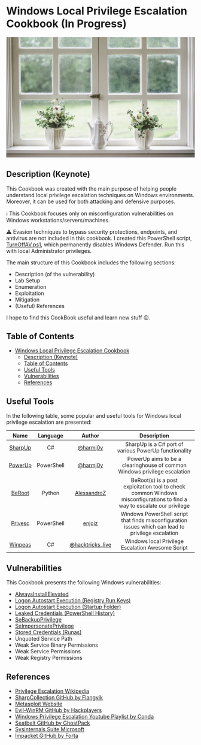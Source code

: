 # Windows Local Privilege Escalation Cookbook (In Progress)
<p align="center">
  <img src="/Pictures/Windows-Funny.jpg">
</p>

## Description (Keynote)

This Cookbook was created with the main purpose of helping people understand local privilege escalation techniques on Windows environments. Moreover, it can be used for both attacking and defensive purposes.

:information_source: This Cookbook focuses only on misconfiguration vulnerabilities on Windows workstations/servers/machines.

:warning: Evasion techniques to bypass security protections, endpoints, and antivirus are not included in this cookbook. I created this PowerShell script, [TurnOffAV.ps1](/Lab-Setup-Scripts/TurnOffAV.ps1), which permanently disables Windows Defender. Run this with local Administrator privileges.

The main structure of this Cookbook includes the following sections:

- Description (of the vulnerability)
- Lab Setup
- Enumeration
- Exploitation
- Mitigation
- (Useful) References

I hope to find this CookBook useful and learn new stuff 😉.

## Table of Contents

- [Windows Local Privilege Escalation Cookbook](#windows-local-privilege-escalation-cookbook)
  - [Description (Keynote)](#description-keynote)
  - [Table of Contents](#table-of-contents)
  - [Useful Tools](#useful-tools)
  - [Vulnerabilities](#vulnerabilities)
  - [References](#references)

## Useful Tools

In the following table, some popular and useful tools for Windows local privilege escalation are presented:

| Name | Language | Author | Description |
|:-----------:|:-----------:|:-----------:|:-----------:|
| [SharpUp](https://github.com/GhostPack/SharpUp) | C# | [@harmj0y](https://twitter.com/harmj0y) | SharpUp is a C# port of various PowerUp functionality |
| [PowerUp](https://github.com/PowerShellMafia/PowerSploit/blob/master/Privesc/PowerUp.ps1) | PowerShell | [@harmj0y](https://twitter.com/harmj0y) | PowerUp aims to be a clearinghouse of common Windows privilege escalation |
| [BeRoot](https://github.com/AlessandroZ/BeRoot) | Python | [AlessandroZ](https://github.com/AlessandroZ) | BeRoot(s) is a post exploitation tool to check common Windows misconfigurations to find a way to escalate our privilege |
| [Privesc](https://github.com/enjoiz/Privesc) | PowerShell | [enjoiz](https://github.com/enjoiz) | Windows PowerShell script that finds misconfiguration issues which can lead to privilege escalation |
| [Winpeas](https://github.com/carlospolop/PEASS-ng/tree/master/winPEAS/winPEASexe) | C# | [@hacktricks_live](https://twitter.com/hacktricks_live) | Windows local Privilege Escalation Awesome Script |

## Vulnerabilities

This Cookbook presents the following Windows vulnerabilities:

- [AlwaysInstallElevated](/Notes/AlwaysInstallElevated.md)
- [Logon Autostart Execution (Registry Run Keys)](/Notes/LogonAutostartExecutionRegistryRunKeys.md)
- [Logon Autostart Execution (Startup Folder)](/Notes/LogonAutostartExecutionStartupFolder.md)
- [Leaked Credentials (PowerShell History)](/Notes/LeakedCredentialsPowerShellHistory.md)
- [SeBackupPrivilege](/Notes/SeBackupPrivilege.md)
- [SeImpersonatePrivilege](/Notes/SeImpersonatePrivilege.md)
- [Stored Credentials (Runas)](/Notes/StoredCredentialsRunas.md)
- Unquoted Service Path
- Weak Service Binary Permissions
- Weak Service Permissions
- Weak Registry Permissions

## References

- [Privilege Escalation Wikipedia](https://en.wikipedia.org/wiki/Privilege_escalation)
- [SharpCollection GitHub by Flangvik](https://github.com/Flangvik/SharpCollection)
- [Metasploit Website](https://www.metasploit.com/)
- [Evil-WinRM GitHub by Hackplayers](https://github.com/Hackplayers/evil-winrm)
- [Windows Privilege Escalation Youtube Playlist by Conda](https://www.youtube.com/watch?v=WWE7VIpgd5I&list=PLDrNMcTNhhYrBNZ_FdtMq-gLFQeUZFzWV&index=13)
- [Seatbelt GitHub by GhostPack](https://github.com/GhostPack/Seatbelt)
- [Sysinternals Suite Microsoft](https://learn.microsoft.com/en-us/sysinternals/downloads/sysinternals-suite)
- [Impacket GitHub by Forta](https://github.com/fortra/impacket)
